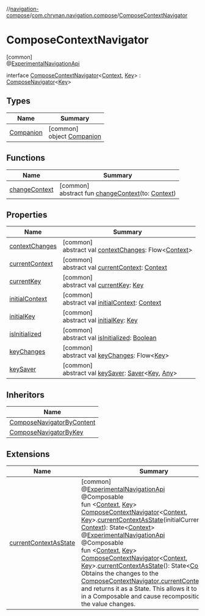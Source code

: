 //[navigation-compose](../../../index.md)/[com.chrynan.navigation.compose](../index.md)/[ComposeContextNavigator](index.md)

# ComposeContextNavigator

[common]\
@[ExperimentalNavigationApi](../../../../navigation-core/navigation-core/com.chrynan.navigation/-experimental-navigation-api/index.md)

interface [ComposeContextNavigator](index.md)&lt;[Context](index.md), [Key](index.md)&gt; : [ComposeNavigator](../-compose-navigator/index.md)&lt;[Key](index.md)&gt;

## Types

| Name | Summary |
|---|---|
| [Companion](-companion/index.md) | [common]<br>object [Companion](-companion/index.md) |

## Functions

| Name | Summary |
|---|---|
| [changeContext](change-context.md) | [common]<br>abstract fun [changeContext](change-context.md)(to: [Context](index.md)) |

## Properties

| Name | Summary |
|---|---|
| [contextChanges](context-changes.md) | [common]<br>abstract val [contextChanges](context-changes.md): Flow&lt;[Context](index.md)&gt; |
| [currentContext](current-context.md) | [common]<br>abstract val [currentContext](current-context.md): [Context](index.md) |
| [currentKey](../-compose-navigator/current-key.md) | [common]<br>abstract val [currentKey](../-compose-navigator/current-key.md): [Key](index.md) |
| [initialContext](initial-context.md) | [common]<br>abstract val [initialContext](initial-context.md): [Context](index.md) |
| [initialKey](../-compose-navigator/initial-key.md) | [common]<br>abstract val [initialKey](../-compose-navigator/initial-key.md): [Key](index.md) |
| [isInitialized](../-compose-navigator/is-initialized.md) | [common]<br>abstract val [isInitialized](../-compose-navigator/is-initialized.md): [Boolean](https://kotlinlang.org/api/latest/jvm/stdlib/kotlin/-boolean/index.html) |
| [keyChanges](../-compose-navigator/key-changes.md) | [common]<br>abstract val [keyChanges](../-compose-navigator/key-changes.md): Flow&lt;[Key](index.md)&gt; |
| [keySaver](../-compose-navigator/key-saver.md) | [common]<br>abstract val [keySaver](../-compose-navigator/key-saver.md): [Saver](../-saver/index.md)&lt;[Key](index.md), [Any](https://kotlinlang.org/api/latest/jvm/stdlib/kotlin/-any/index.html)&gt; |

## Inheritors

| Name |
|---|
| [ComposeNavigatorByContent](../-compose-navigator-by-content/index.md) |
| [ComposeNavigatorByKey](../-compose-navigator-by-key/index.md) |

## Extensions

| Name | Summary |
|---|---|
| [currentContextAsState](../current-context-as-state.md) | [common]<br>@[ExperimentalNavigationApi](../../../../navigation-core/navigation-core/com.chrynan.navigation/-experimental-navigation-api/index.md)<br>@Composable<br>fun &lt;[Context](../current-context-as-state.md), [Key](../current-context-as-state.md)&gt; [ComposeContextNavigator](index.md)&lt;[Context](../current-context-as-state.md), [Key](../current-context-as-state.md)&gt;.[currentContextAsState](../current-context-as-state.md)(initialCurrentContext: [Context](../current-context-as-state.md)): State&lt;[Context](../current-context-as-state.md)&gt;<br>@[ExperimentalNavigationApi](../../../../navigation-core/navigation-core/com.chrynan.navigation/-experimental-navigation-api/index.md)<br>@Composable<br>fun &lt;[Context](../current-context-as-state.md), [Key](../current-context-as-state.md)&gt; [ComposeContextNavigator](index.md)&lt;[Context](../current-context-as-state.md), [Key](../current-context-as-state.md)&gt;.[currentContextAsState](../current-context-as-state.md)(): State&lt;[Context](../current-context-as-state.md)&gt;<br>Obtains the changes to the [ComposeContextNavigator.currentContext](current-context.md) value and returns it as a State. This allows it to be used in a Composable and cause recomposition when the value changes. |
